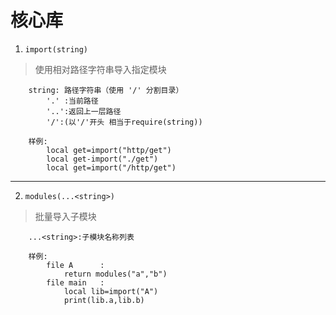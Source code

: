 # 核心库
1. `import(string)`
> 使用相对路径字符串导入指定模块
```
    string: 路径字符串（使用 '/' 分割目录）
        '.' :当前路径
        '..':返回上一层路径
        '/':(以'/'开头 相当于require(string))

    样例:
        local get=import("http/get")
        local get-import("./get")
        local get=import("/http/get") 
```
---
2. `modules(...<string>)`
> 批量导入子模块
```
    ...<string>:子模块名称列表

    样例:
        file A      : 
            return modules("a","b")
        file main   : 
            local lib=import("A")
            print(lib.a,lib.b)
```
